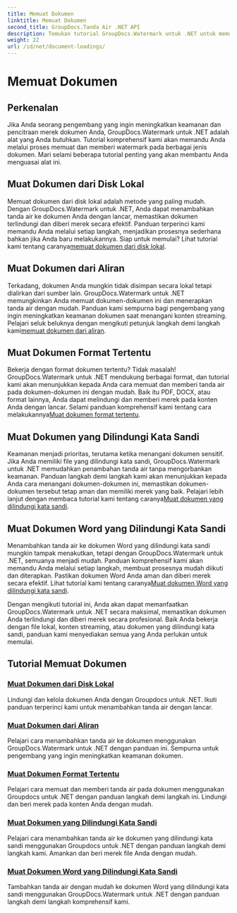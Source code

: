 ```yaml
---
title: Memuat Dokumen
linktitle: Memuat Dokumen
second_title: GroupDocs.Tanda Air .NET API
description: Temukan tutorial GroupDocs.Watermark untuk .NET untuk memuat dan memberi tanda air pada dokumen, memastikan keamanan dan pencitraan merek dokumen dengan panduan langkah demi langkah.
weight: 22
url: /id/net/document-loadings/
---
```


# Memuat Dokumen

## Perkenalan
Jika Anda seorang pengembang yang ingin meningkatkan keamanan dan pencitraan merek dokumen Anda, GroupDocs.Watermark untuk .NET adalah alat yang Anda butuhkan. Tutorial komprehensif kami akan memandu Anda melalui proses memuat dan memberi watermark pada berbagai jenis dokumen. Mari selami beberapa tutorial penting yang akan membantu Anda menguasai alat ini.

## Muat Dokumen dari Disk Lokal
Memuat dokumen dari disk lokal adalah metode yang paling mudah. Dengan GroupDocs.Watermark untuk .NET, Anda dapat menambahkan tanda air ke dokumen Anda dengan lancar, memastikan dokumen terlindungi dan diberi merek secara efektif. Panduan terperinci kami memandu Anda melalui setiap langkah, menjadikan prosesnya sederhana bahkan jika Anda baru melakukannya. Siap untuk memulai? Lihat tutorial kami tentang caranya[memuat dokumen dari disk lokal](./load-document-from-local-disk/).

## Muat Dokumen dari Aliran
 Terkadang, dokumen Anda mungkin tidak disimpan secara lokal tetapi dialirkan dari sumber lain. GroupDocs.Watermark untuk .NET memungkinkan Anda memuat dokumen-dokumen ini dan menerapkan tanda air dengan mudah. Panduan kami sempurna bagi pengembang yang ingin meningkatkan keamanan dokumen saat menangani konten streaming. Pelajari seluk beluknya dengan mengikuti petunjuk langkah demi langkah kami[memuat dokumen dari aliran](./load-document-from-stream/).

## Muat Dokumen Format Tertentu
Bekerja dengan format dokumen tertentu? Tidak masalah! GroupDocs.Watermark untuk .NET mendukung berbagai format, dan tutorial kami akan menunjukkan kepada Anda cara memuat dan memberi tanda air pada dokumen-dokumen ini dengan mudah. Baik itu PDF, DOCX, atau format lainnya, Anda dapat melindungi dan memberi merek pada konten Anda dengan lancar. Selami panduan komprehensif kami tentang cara melakukannya[Muat dokumen format tertentu](./load-specific-format-document/).

## Muat Dokumen yang Dilindungi Kata Sandi
 Keamanan menjadi prioritas, terutama ketika menangani dokumen sensitif. Jika Anda memiliki file yang dilindungi kata sandi, GroupDocs.Watermark untuk .NET memudahkan penambahan tanda air tanpa mengorbankan keamanan. Panduan langkah demi langkah kami akan menunjukkan kepada Anda cara menangani dokumen-dokumen ini, memastikan dokumen-dokumen tersebut tetap aman dan memiliki merek yang baik. Pelajari lebih lanjut dengan membaca tutorial kami tentang caranya[Muat dokumen yang dilindungi kata sandi](./load-password-protected-document/).

## Muat Dokumen Word yang Dilindungi Kata Sandi
Menambahkan tanda air ke dokumen Word yang dilindungi kata sandi mungkin tampak menakutkan, tetapi dengan GroupDocs.Watermark untuk .NET, semuanya menjadi mudah. Panduan komprehensif kami akan memandu Anda melalui setiap langkah, membuat prosesnya mudah diikuti dan diterapkan. Pastikan dokumen Word Anda aman dan diberi merek secara efektif. Lihat tutorial kami tentang caranya[Muat dokumen Word yang dilindungi kata sandi](./load-password-protected-word-document/).

Dengan mengikuti tutorial ini, Anda akan dapat memanfaatkan GroupDocs.Watermark untuk .NET secara maksimal, memastikan dokumen Anda terlindungi dan diberi merek secara profesional. Baik Anda bekerja dengan file lokal, konten streaming, atau dokumen yang dilindungi kata sandi, panduan kami menyediakan semua yang Anda perlukan untuk memulai.
## Tutorial Memuat Dokumen
### [Muat Dokumen dari Disk Lokal](./load-document-from-local-disk/)
Lindungi dan kelola dokumen Anda dengan Groupdocs untuk .NET. Ikuti panduan terperinci kami untuk menambahkan tanda air dengan lancar.
### [Muat Dokumen dari Aliran](./load-document-from-stream/)
Pelajari cara menambahkan tanda air ke dokumen menggunakan GroupDocs.Watermark untuk .NET dengan panduan ini. Sempurna untuk pengembang yang ingin meningkatkan keamanan dokumen.
### [Muat Dokumen Format Tertentu](./load-specific-format-document/)
Pelajari cara memuat dan memberi tanda air pada dokumen menggunakan Groupdocs untuk .NET dengan panduan langkah demi langkah ini. Lindungi dan beri merek pada konten Anda dengan mudah.
### [Muat Dokumen yang Dilindungi Kata Sandi](./load-password-protected-document/)
Pelajari cara menambahkan tanda air ke dokumen yang dilindungi kata sandi menggunakan Groupdocs untuk .NET dengan panduan langkah demi langkah kami. Amankan dan beri merek file Anda dengan mudah.
### [Muat Dokumen Word yang Dilindungi Kata Sandi](./load-password-protected-word-document/)
Tambahkan tanda air dengan mudah ke dokumen Word yang dilindungi kata sandi menggunakan GroupDocs.Watermark untuk .NET dengan panduan langkah demi langkah komprehensif kami.
